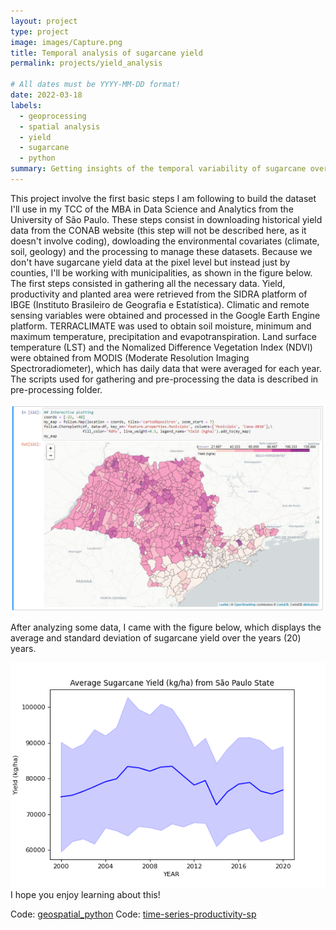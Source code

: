```yaml
---
layout: project
type: project
image: images/Capture.png
title: Temporal analysis of sugarcane yield
permalink: projects/yield_analysis

# All dates must be YYYY-MM-DD format!
date: 2022-03-18
labels:
  - geoprocessing
  - spatial analysis
  - yield
  - sugarcane
  - python
summary: Getting insights of the temporal variability of sugarcane over a period of five years by municipalities in the State of São Paulo
---
```


This project involve the first basic steps I am following to build the dataset I'll use in my TCC of the MBA in Data Science and Analytics from the University of São Paulo. These steps consist in downloading historical yield data from the CONAB website (this step will not be described here, as it doesn't involve coding), dowloading the environmental covariates (climate, soil, geology) and the processing to manage these datasets. Because we don't have sugarcane yield data at the pixel level but instead just by counties, I'll be working with municipalities, as shown in the figure below. The first steps consisted in gathering all the necessary data. Yield, productivity and planted area were retrieved from the SIDRA platform of IBGE (Instituto Brasileiro de Geografia e Estatística). Climatic and remote sensing variables were obtained and processed in the Google Earth Engine platform. TERRACLIMATE was used to obtain soil moisture, minimum and maximum temperature, precipitation and evapotranspiration. Land surface temperature (LST) and the Nomalized Difference Vegetation Index (NDVI) were obtained from MODIS (Moderate Resolution Imaging Spectroradiometer), which has daily data that were averaged for each year. The scripts used for gathering and pre-processing the data is described in pre-processing folder.


<img class="ui image" src="https://github.com/neli12/screenshots-figures/blob/main/Capture.PNG?raw=true" width="700"></div>


After analyzing some data, I came with the figure below, which displays the average and standard deviation of sugarcane yield over the years (20) years.

<img class="ui image" src= "https://github.com/neli12/time-series-productivity-sp/blob/main/plot_average_st_yield_ii.png?raw=true" width="700">
I hope you enjoy learning about this!  



Code: <a href="https://github.com/neli12/geospatial_python"><i class="large github icon"></i>geospatial_python</a>
Code: <a href="https://github.com/neli12/time-series-productivity-sp"><i class="large github icon"></i>time-series-productivity-sp</a>


